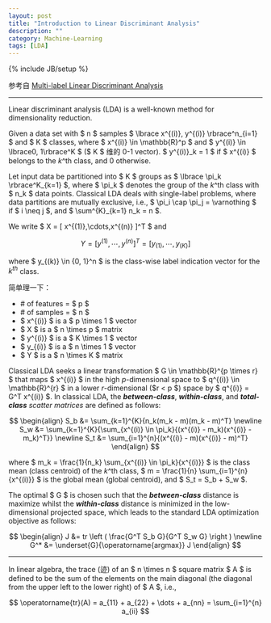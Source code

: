 ```yaml
---
layout: post
title: "Introduction to Linear Discriminant Analysis"
description: ""
category: Machine-Learning
tags: [LDA]
---
```

{% include JB/setup %}

参考自 [Multi-label Linear Discriminant Analysis](http://link.springer.com/chapter/10.1007/978-3-642-15567-3_10)

-----

Linear discriminant analysis (LDA) is a well-known method for dimensionality reduction.

Given a data set with $ n $ samples $ \lbrace x^{(i)}, y^{(i)} \rbrace^n_{i=1} $ and $ K $ classes, where $ x^{(i)} \in \mathbb{R}^p $ and $ y^{(i)} \in \lbrace0, 1\rbrace^K $ ($ K $ 维的 0-1 vector). $ y^{(i)}_k = 1 $ if $ x^{(i)} $ belongs to the $k$^th class, and 0 otherwise.

Let input data be partitioned into $ K $ groups as $ \lbrace \pi_k \rbrace^K_{k=1} $, where $ \pi_k $ denotes the group of the $k$^th class with $ n_k $ data points. Classical LDA deals with single-label problems, where data partitions are mutually exclusive, i.e., $ \pi_i \cap \pi_j = \varnothing $ if $ i \neq j $, and $ \sum^{K}_{k=1} n_k = n $.

We write $ X = [ x^{(1)},\cdots,x^{(n)} ]^T $ and

$$
	Y = [y^{(1)},\cdots,y^{(n)}]^T = [y_{(1)},\cdots,y_{(K)}]
$$

where $ y_{(k)} \in \{0, 1\}^n $ is the class-wise label indication vector for the $k^{th}$ class.

简单理一下：

* \# of features = $ p $
* \# of samples = $ n $
* $ x^{(i)} $ is a $ p \times 1 $ vector
* $ X $ is a $ n \times p $ matrix
* $ y^{(i)} $ is a $ K \times 1 $ vector
* $ y_{(i)} $ is a $ n \times 1 $ vector
* $ Y $ is a $ n \times K $ matrix

Classical LDA seeks a linear transformation $ G \in \mathbb{R}^{p \times r} $ that maps $ x^{(i)} $ in the high $p$-dimensional space to $ q^{(i)} \in \mathbb{R}^{r} $ in a lower $r$-dimensional ($r < p $) space by $ q^{(i)} = G^T x^{(i)} $. In classical LDA, the _**between-class**_, _**within-class**_, and _**total-class**_ _scatter matrices_ are defined as follows:

$$
\begin{align}
	S_b &= \sum_{k=1}^{K}{n_k(m_k - m)(m_k - m)^T} \newline
	S_w &= \sum_{k=1}^{K}{\sum_{x^{(i)} \in \pi_k}{(x^{(i)} - m_k)(x^{(i)} - m_k)^T}} \newline
	S_t &= \sum_{i=1}^{n}{(x^{(i)} - m)(x^{(i)} - m)^T}
\end{align}
$$

where $ m_k = \frac{1}{n_k} \sum_{x^{(i)} \in \pi_k}{x^{(i)}} $ is the class mean (class centroid) of the $k$^th class, $ m = \frac{1}{n} \sum_{i=1}^{n}{x^{(i)}} $ is the global mean (global centroid), and $ S_t = S_b + S_w $.

The optimal $ G $ is chosen such that the _**between-class**_ distance is maximize whilst the _**within-class**_ distance is minimized in the low-dimensional projected space, which leads to the standard LDA optimization objective as follows:

$$
\begin{align}
	J &= tr \left ( \frac{G^T S_b G}{G^T S_w G} \right ) \newline
	G^* &= \underset{G}{\operatorname{argmax}} J
\end{align}
$$

-----

In linear algebra, the trace (迹) of an $ n \times n $ square matrix $ A $ is defined to be the sum of the elements on the main diagonal (the diagonal from the upper left to the lower right) of $ A $, i.e.,

$$
	\operatorname{tr}(A) = a_{11} + a_{22} + \dots + a_{nn} = \sum_{i=1}^{n} a_{ii}
$$

